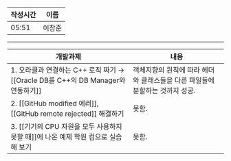 
| 작성시간 | 이름 |
| -------- | ---- |
|     05:51     |   이창준   |
----
| 개발과제                                                                           | 내용                                                                         |
| ---------------------------------------------------------------------------------- | ---------------------------------------------------------------------------- |
| 1. 오라클과 연결하는 C++ 로직 짜기 → [[Oracle DB를 C++의 DB Manager와 연동하기]]   | 객체지향의 원칙에 따라 헤더와 클래스들을 다른 파일들에 분할하는 것까지 성공. |
| 2. [[GitHub modified 에러]], [[GitHub remote rejected]] 해결하기                   | 못함.                                                                        |
| 3. [[기기의 CPU 자원을 모두 사용하지 못할 때]]에 나온 예제 학원 컴으로 실습해 보기 | 못함.                                                                             |

